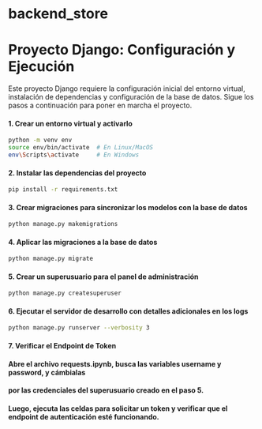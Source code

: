 # backend_store
# Proyecto Django: Configuración y Ejecución

Este proyecto Django requiere la configuración inicial del entorno virtual, instalación de dependencias y configuración de la base de datos. Sigue los pasos a continuación para poner en marcha el proyecto.

#### 1. Crear un entorno virtual y activarlo
```bash
python -m venv env
source env/bin/activate  # En Linux/MacOS
env\Scripts\activate     # En Windows
```
#### 2. Instalar las dependencias del proyecto
```bash
pip install -r requirements.txt
```
#### 3. Crear migraciones para sincronizar los modelos con la base de datos
```bash
python manage.py makemigrations
```
#### 4. Aplicar las migraciones a la base de datos
```bash
python manage.py migrate
```
#### 5. Crear un superusuario para el panel de administración
```bash
python manage.py createsuperuser
```
#### 6. Ejecutar el servidor de desarrollo con detalles adicionales en los logs
```bash
python manage.py runserver --verbosity 3
```

#### 7. Verificar el Endpoint de Token
#### Abre el archivo requests.ipynb, busca las variables username y password, y cámbialas
#### por las credenciales del superusuario creado en el paso 5.
#### Luego, ejecuta las celdas para solicitar un token y verificar que el endpoint de autenticación esté funcionando.
